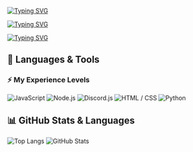 [![Typing SVG](https://readme-typing-svg.demolab.com?font=Courierprime&size=26&pause=1000&color=007ACC&background=ECFFF700&center=true&vCenter=true&width=600&lines=Welcome+to+my+profile)](https://git.io/typing-svg)


[![Typing SVG](https://readme-typing-svg.demolab.com?font=Courierprime&size=45&pause=1000&color=007ACC&background=ECFFF700&center=true&vCenter=true&width=600&lines=Welcome+to+my+profile)](https://git.io/typing-svg)


[![Typing SVG](https://readme-typing-svg.demolab.com?font=JetBrains+Mono&size=45&pause=1000&color=007ACC&background=ECFFF700&center=true&vCenter=true&width=600&lines=Welcome+to+my+profile)](https://git.io/typing-svg)


## 🧠 Languages & Tools

### ⚡️ My Experience Levels

![JavaScript](https://progress-bar.dev/100/?title=JavaScript&width=400&color=FFD700)
![Node.js](https://progress-bar.dev/90/?title=Node.js&width=400&color=90C53F)
![Discord.js](https://progress-bar.dev/95/?title=Discord.js&width=400&color=7289DA)
![HTML / CSS](https://progress-bar.dev/80/?title=HTML%20%2F%20CSS&width=400&color=E34F26)
![Python](https://progress-bar.dev/60/?title=Python&width=400&color=3776AB)


## 📊 GitHub Stats & Languages

![Top Langs](https://github-readme-stats.vercel.app/api/top-langs/?username=Velrosy&layout=compact&theme=react)
![GitHub Stats](https://github-readme-stats.vercel.app/api?username=Velrosy&show_icons=true&theme=react)
